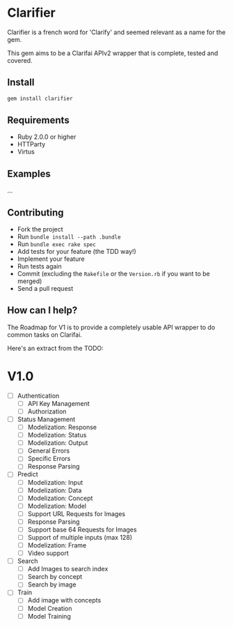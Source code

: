 # Clarifier
Clarifier is a french word for 'Clarify' and seemed relevant as a name for the gem.

This gem aims to be a Clarifai APIv2 wrapper that is complete, tested and covered.

## Install

```sh
gem install clarifier
```

## Requirements
* Ruby 2.0.0 or higher
* HTTParty
* Virtus

## Examples

...

## Contributing
* Fork the project
* Run `bundle install --path .bundle`
* Run `bundle exec rake spec`
* Add tests for your feature (the TDD way!)
* Implement your feature
* Run tests again
* Commit (excluding the `Rakefile` or the `Version.rb` if you want to be merged)
* Send a pull request

## How can I help?

The Roadmap for V1 is to provide a completely usable API wrapper to do common tasks on Clarifai.

Here's an extract from the TODO:

# V1.0
- [ ] Authentication
  - [ ] API Key Management
  - [ ] Authorization
- [ ] Status Management
  - [ ] Modelization: Response
  - [ ] Modelization: Status
  - [ ] Modelization: Output
  - [ ] General Errors
  - [ ] Specific Errors
  - [ ] Response Parsing
- [ ] Predict
  - [ ] Modelization: Input
  - [ ] Modelization: Data
  - [ ] Modelization: Concept
  - [ ] Modelization: Model
  - [ ] Support URL Requests for Images
  - [ ] Response Parsing
  - [ ] Support base 64 Requests for Images
  - [ ] Support of multiple inputs (max 128)
  - [ ] Modelization: Frame
  - [ ] Video support
- [ ] Search
  - [ ] Add Images to search index
  - [ ] Search by concept
  - [ ] Search by image
- [ ] Train
  - [ ] Add image with concepts
  - [ ] Model Creation
  - [ ] Model Training
